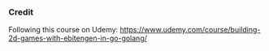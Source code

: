 ### Credit

Following this course on Udemy:
https://www.udemy.com/course/building-2d-games-with-ebitengen-in-go-golang/
